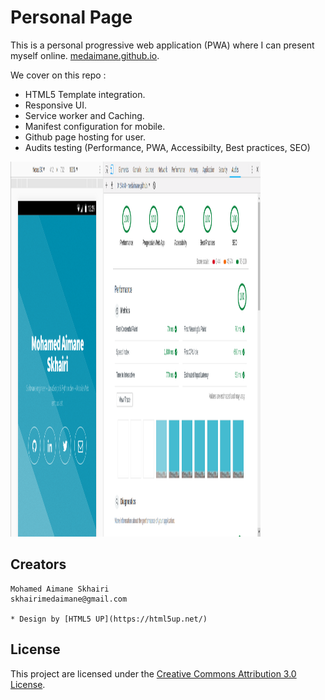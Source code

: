 # Personal Page

This is a personal progressive web application (PWA) where I can present myself online. [medaimane.github.io](https://medaimane.github.io).

We cover on this repo :

* HTML5 Template integration.
* Responsive UI.
* Service worker and Caching.
* Manifest configuration for mobile.
* Github page hosting for user.
* Audits testing (Performance, PWA, Accessibilty, Best practices, SEO)

<img alt="audits-test-result" src="/screenshots/Audits-100%.png" width="400" height="600" />

## Creators

    Mohamed Aimane Skhairi
    skhairimedaimane@gmail.com

    * Design by [HTML5 UP](https://html5up.net/)

## License

This project are licensed under the [Creative Commons Attribution 3.0 License](https://creativecommons.org/licenses/by/3.0/).
